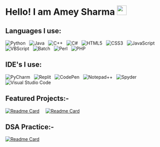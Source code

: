 <!-- ![Coding Storm's Github Stats](https://github-readme-stats.vercel.app/api?username=Coding-Storm-Official&bg_color=30,ed1c24,00aeef&title_color=fff&text_color=fff)-->

# Hello! I am Amey Sharma <img src="https://raw.githubusercontent.com/MartinHeinz/MartinHeinz/master/wave.gif" width="30px">
## Languages I use:
![Python](https://img.shields.io/badge/python-3670A0?style=for-the-badge&logo=python&logoColor=ffdd54) &nbsp; ![Java](https://img.shields.io/badge/java-%23ED8B00.svg?style=for-the-badge&logo=openjdk&logoColor=white) &nbsp; 	![C++](https://img.shields.io/badge/c++-%2300599C.svg?style=for-the-badge&logo=c%2B%2B&logoColor=white) &nbsp; ![C#](https://img.shields.io/badge/c%23-%23239120.svg?style=for-the-badge&logo=csharp&logoColor=white) &nbsp; ![HTML5](https://img.shields.io/badge/html5-%23E34F26.svg?style=for-the-badge&logo=html5&logoColor=white) &nbsp; ![CSS3](https://img.shields.io/badge/css3-%231572B6.svg?style=for-the-badge&logo=css3&logoColor=white) &nbsp; ![JavaScript](https://img.shields.io/badge/javascript-%23323330.svg?style=for-the-badge&logo=javascript&logoColor=%23F7DF1E) &nbsp; ![VBScript](https://img.shields.io/badge/-VBSCRIPT-green?style=for-the-badge&logo=Microsoft) &nbsp; ![Batch](https://img.shields.io/badge/-Batch-red?style=for-the-badge&logo=Windows) &nbsp; ![Perl](https://img.shields.io/badge/perl-%2339457E.svg?style=for-the-badge&logo=perl&logoColor=white) &nbsp; ![PHP](https://img.shields.io/badge/php-%23777BB4.svg?style=for-the-badge&logo=php&logoColor=white)

## IDE's I use:
![PyCharm](https://img.shields.io/badge/pycharm-143?style=for-the-badge&logo=pycharm&logoColor=black&color=black&labelColor=green) &nbsp; ![Replit](https://img.shields.io/badge/Replit-DD1200?style=for-the-badge&logo=Replit&logoColor=white) &nbsp; ![CodePen](https://img.shields.io/badge/CodePen-white?style=for-the-badge&logo=codepen&logoColor=black) &nbsp; ![Notepad++](https://img.shields.io/badge/Notepad++-90E59A.svg?style=for-the-badge&logo=notepad%2b%2b&logoColor=black) &nbsp; ![Spyder](https://img.shields.io/badge/Spyder-838485?style=for-the-badge&logo=spyder%20ide&logoColor=maroon) &nbsp; ![Visual Studio Code](https://img.shields.io/badge/Visual%20Studio%20Code-0078d7.svg?style=for-the-badge&logo=visual-studio-code&logoColor=white) 

## Featured Projects:-
[![Readme Card](https://github-readme-stats.vercel.app/api/pin/?username=Coding-Storm-Official&theme=blue-green&repo=Zero-Trust)](https://github.com/Coding-Storm-Official/Zero-Trust)
&nbsp; &nbsp;
[![Readme Card](https://github-readme-stats.vercel.app/api/pin/?username=Coding-Storm-Official&theme=blue-green&repo=Thunder-Port-Scanner)](https://github.com/Coding-Storm/Thunder-Port-Scanner)

## DSA Practice:- 
[![Readme Card](https://github-readme-stats.vercel.app/api/pin/?username=Coding-Storm-Official&theme=blue-green&repo=Data-Structures-and-Algorithims)](https://github.com/Coding-Storm-Official/Data-Structures-and-Algorithims)
